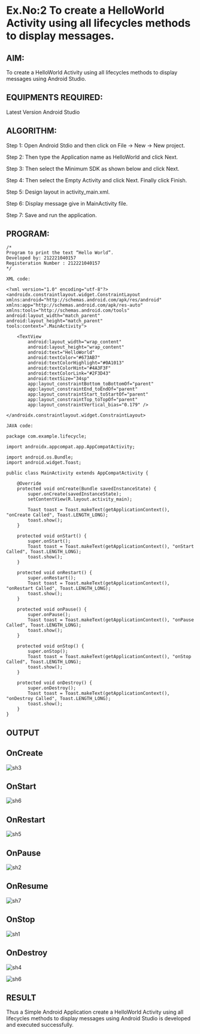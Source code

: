 # Ex.No:2 To create a HelloWorld Activity using all lifecycles methods to display messages.


## AIM:

To create a HelloWorld Activity using all lifecycles methods to display messages using Android Studio.

## EQUIPMENTS REQUIRED:

Latest Version Android Studio

## ALGORITHM:

Step 1: Open Android Stdio and then click on File -> New -> New project.

Step 2: Then type the Application name as HelloWorld and click Next. 

Step 3: Then select the Minimum SDK as shown below and click Next.

Step 4: Then select the Empty Activity and click Next. Finally click Finish.

Step 5: Design layout in activity_main.xml.

Step 6: Display message give in MainActivity file.

Step 7: Save and run the application.

## PROGRAM:
```
/*
Program to print the text “Hello World”.
Developed by: 212221040157
Registeration Number : 212221040157
*/

XML code:

<?xml version="1.0" encoding="utf-8"?>
<androidx.constraintlayout.widget.ConstraintLayout xmlns:android="http://schemas.android.com/apk/res/android"
xmlns:app="http://schemas.android.com/apk/res-auto"
xmlns:tools="http://schemas.android.com/tools"
android:layout_width="match_parent"
android:layout_height="match_parent"
tools:context=".MainActivity">

    <TextView
        android:layout_width="wrap_content"
        android:layout_height="wrap_content"
        android:text="HelloWorld"
        android:textColor="#673AB7"
        android:textColorHighlight="#0A1013"
        android:textColorHint="#4A3F3F"
        android:textColorLink="#2F3D43"
        android:textSize="34sp"
        app:layout_constraintBottom_toBottomOf="parent"
        app:layout_constraintEnd_toEndOf="parent"
        app:layout_constraintStart_toStartOf="parent"
        app:layout_constraintTop_toTopOf="parent"
        app:layout_constraintVertical_bias="0.179" />

</androidx.constraintlayout.widget.ConstraintLayout>

JAVA code:

package com.example.lifecycle;

import androidx.appcompat.app.AppCompatActivity;

import android.os.Bundle;
import android.widget.Toast;

public class MainActivity extends AppCompatActivity {

    @Override
    protected void onCreate(Bundle savedInstanceState) {
        super.onCreate(savedInstanceState);
        setContentView(R.layout.activity_main);

        Toast toast = Toast.makeText(getApplicationContext(), "onCreate Called", Toast.LENGTH_LONG);
        toast.show();
    }

    protected void onStart() {
        super.onStart();
        Toast toast = Toast.makeText(getApplicationContext(), "onStart Called", Toast.LENGTH_LONG);
        toast.show();
    }

    protected void onRestart() {
        super.onRestart();
        Toast toast = Toast.makeText(getApplicationContext(), "onRestart Called", Toast.LENGTH_LONG);
        toast.show();
    }

    protected void onPause() {
        super.onPause();
        Toast toast = Toast.makeText(getApplicationContext(), "onPause Called", Toast.LENGTH_LONG);
        toast.show();
    }

    protected void onStop() {
        super.onStop();
        Toast toast = Toast.makeText(getApplicationContext(), "onStop Called", Toast.LENGTH_LONG);
        toast.show();
    }

    protected void onDestroy() {
        super.onDestroy();
        Toast toast = Toast.makeText(getApplicationContext(), "onDestroy Called", Toast.LENGTH_LONG);
        toast.show();
    }
}
```

## OUTPUT


## OnCreate


![sh3](https://github.com/SmritiManikand/lifecyclemethods/assets/113674204/f348b213-d4b4-4c13-a04b-7a2df7fd5f8a)


## OnStart

![sh6](https://github.com/SmritiManikand/lifecyclemethods/assets/113674204/54cfe511-fe39-4910-acc2-4cbf1d0c7b18)



## OnRestart


![sh5](https://github.com/SmritiManikand/lifecyclemethods/assets/113674204/efc4a118-9fb4-4207-938c-7eaaecda7d4f)



## OnPause

![sh2](https://github.com/SmritiManikand/lifecyclemethods/assets/113674204/1b7b54e1-5ade-4217-94e1-47baba875c27)

## OnResume


![sh7](https://github.com/SmritiManikand/lifecyclemethods/assets/113674204/a316f57f-9857-499f-aeb3-fb9a55d7ab9c)


## OnStop

![sh1](https://github.com/SmritiManikand/lifecyclemethods/assets/113674204/35d97ca1-d702-4a20-88f5-2ab04ba8b0ca)


## OnDestroy


![sh4](https://github.com/SmritiManikand/lifecyclemethods/assets/113674204/38ab44cd-eb5a-49ce-beed-5edbcbd9f09d)




![sh6](https://github.com/SmritiManikand/lifecyclemethods/assets/113674204/54cfe511-fe39-4910-acc2-4cbf1d0c7b18)






## RESULT
Thus a Simple Android Application create a HelloWorld Activity using all lifecycles methods to display messages using Android Studio is developed and executed successfully.
